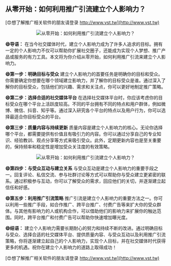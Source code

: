 ## **从零开始：如何利用推广引流建立个人影响力？**

[😍想了解推广相关软件的朋友请登录 http://www.vst.tw](http://www.vst.tw)

 <center><img src="https://vst.tw/MP4/tuiguang/png/5.png" alt="从零开始：如何利用推广引流建立个人影响力？"></center>

**😄导语：**
在当今社交媒体时代，建立个人影响力成为了许多人追求的目标。拥有一定的个人影响力不仅可以帮助你扩展社交圈子，还能成为实现个人梦想、推广产品或服务的有力工具。本文将为你介绍从零开始，如何利用推广引流来建立个人影响力。

**😄第一步：明确目标与受众**
建立个人影响力的首要任务是明确你的目标和受众。你需要确定你想要在哪个领域建立影响力，并了解你的目标受众是谁。通过深入了解你的目标受众，包括他们的兴趣、需求和关注点，你可以更好地制定推广策略。

**😄第二步：选择合适的社交媒体平台**
在选择社交媒体平台时，你应该考虑你的目标受众在哪个平台上活跃度较高。不同的平台拥有不同的特点和用户群体，例如微博、微信、抖音、知乎等。通过深入研究各个平台的特点以及用户行为，你可以选择最适合你目标受众的平台。

**😄第三步：质量内容与持续更新**
质量内容是建立个人影响力的核心。无论你选择哪个平台，都需要提供有价值且有吸引力的内容。你可以通过分享自己的专业知识、经验教训、观点分享等方式来吸引受众。此外，定期更新内容也是至关重要的，保持频率和稳定性是增加受众关注度的有效策略。

 <center><img src="https://vst.tw/MP4/tuiguang/png/8.png" alt="从零开始：如何利用推广引流建立个人影响力？"></center>

**😄第四步：与受众互动与建立关系**
与受众互动是建立个人影响力的重要手段之一。回复评论、私信交流、参与社群讨论等方式可以帮助你与受众建立更紧密的联系。通过积极参与互动，你可以了解受众的需求，回应他们的关切，并逐渐建立起信任和好感。

**😄第五步：利用推广引流策略**
推广引流是建立个人影响力的重要方法之一。你可以利用一些推广手段，如合作推广、跨平台推广、付费广告等来扩大你的受众群体。与其他有影响力的人或机构合作，可以借助他们的影响力来扩展你的触达范围。同时，跨平台推广和付费广告可以帮助你快速增加曝光度。

**😄结语：**
建立个人影响力需要长期耐心的努力和持续不断的改进。通过明确目标与受众、选择合适的社交媒体平台、提供质量内容、与受众互动以及利用推广引流策略，你将逐渐建立起自己的个人影响力，实现个人目标，并在社交媒体时代获得更多的机遇。祝你在建立个人影响力的道路上取得成功！

[😍想了解推广相关软件的朋友请登录 http://www.vst.tw](http://www.vst.tw)



